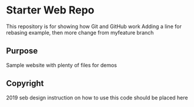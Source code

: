# Starter Web Repo

This repository is for showing how Git and GitHub work
Adding a line for rebasing example, 
then more change from myfeature branch

## Purpose

Sample website with plenty of files for demos

## Copyright
2019 seb design
instruction on how to use this code should be placed here